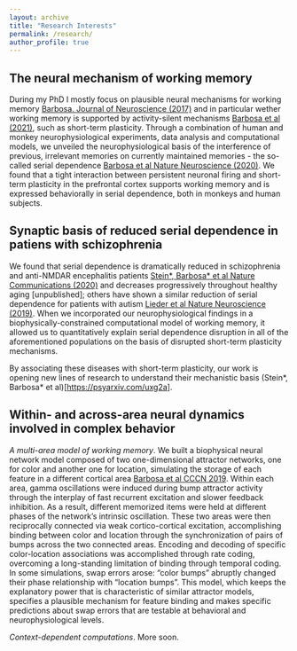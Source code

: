 ```yaml
---
layout: archive
title: "Research Interests"
permalink: /research/
author_profile: true
---
```


## The neural mechanism of working memory

During my PhD I mostly focus on plausible neural mechanisms for working memory [Barbosa. Journal of Neuroscience (2017)](https://jmourabarbosa.github.io/files/Barbosa2017.pdf) and in particular wether working memory is supported by activity-silent mechanisms [Barbosa et al (2021)](https://psyarxiv.com/qv6fu/), such as short-term plasticity. Through a combination of human and monkey neurophysiological experiments, data analysis and computational models, we unveiled the neurophysiological basis of the interference of previous, irrelevant memories on currently maintained memories - the so-called serial dependence [Barbosa et al Nature Neuroscience (2020)](https://jmourabarbosa.github.io/publications/). We found that a tight interaction between persistent neuronal firing and short-term plasticity in the prefrontal cortex supports working memory and is expressed behaviorally in serial dependence, both in monkeys and human subjects. 


## Synaptic basis of reduced serial dependence in patiens with schizophrenia

We found that serial dependence is dramatically reduced in schizophrenia and anti-NMDAR encephalitis patients [Stein*, Barbosa* et al Nature Communications (2020)](https://jmourabarbosa.github.io/publications/) and decreases progressively throughout healthy aging [unpublished]; others have shown a similar reduction of serial dependence for patients with autism [Lieder et al Nature Neuroscience (2019)](https://www.nature.com/articles/s41593-018-0308-9?WT.feed_name=subjects_cognitive-neuroscience). When we incorporated our neurophysiological findings in a biophysically-constrained computational model of working memory, it allowed us to quantitatively explain serial dependence disruption in all of the aforementioned populations on the basis of disrupted short-term plasticity mechanisms. 

By associating these diseases with short-term plasticity, our work is opening new lines of research to understand their mechanistic basis (Stein*, Barbosa* et al)[https://psyarxiv.com/uxg2a].

## Within- and across-area neural dynamics involved in complex behavior

*A multi-area model of working memory*. We built a biophysical neural network model composed of two one-dimensional attractor networks, one for color and another one for location, simulating the storage of  each feature in a different cortical area [Barbosa et al CCCN 2019](https://bit.ly/32FicoJ). Within each area, gamma oscillations were induced during bump attractor activity through the interplay of fast recurrent excitation and slower feedback inhibition. As a result, different memorized items were held at different phases of the network’s intrinsic oscillation. These two areas were then reciprocally connected via weak cortico-cortical excitation, accomplishing binding between color and location through the synchronization of pairs of bumps across the two connected areas. Encoding and decoding of specific color-location associations was accomplished through rate coding, overcoming a long-standing limitation of binding through temporal coding. In some simulations, swap errors arose: “color bumps” abruptly changed their phase relationship with “location bumps”. This model, which keeps the explanatory power that is characteristic of similar attractor models, specifies a plausible mechanism for feature binding and makes specific predictions about swap errors that are testable at behavioral and neurophysiological levels. 


*Context-dependent computations*. More soon. 
